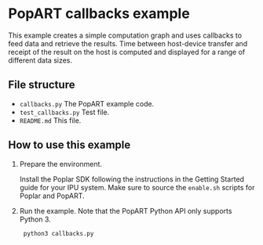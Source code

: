 # PopART callbacks example

This example creates a simple computation graph and uses callbacks to feed data and
retrieve the results. Time between host-device transfer and receipt of the
result on the host is computed and displayed for a range of different data sizes.

## File structure

* `callbacks.py` The PopART example code.
* `test_callbacks.py` Test file.
* `README.md` This file.

## How to use this example

1) Prepare the environment.

   Install the Poplar SDK following the instructions in the Getting Started guide for your IPU system. Make sure to source the `enable.sh`
    scripts for Poplar and PopART.

2) Run the example. Note that the PopART Python API only supports Python 3.

        python3 callbacks.py
